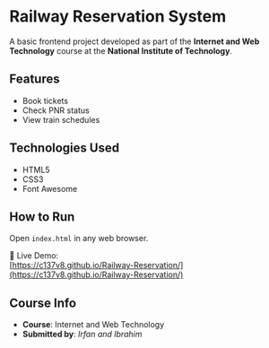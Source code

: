 # Railway Reservation System

A basic frontend project developed as part of the **Internet and Web Technology** course at the **National Institute of Technology**.

## Features

- Book tickets  
- Check PNR status  
- View train schedules  

## Technologies Used

- HTML5  
- CSS3  
- Font Awesome

## How to Run

Open `index.html` in any web browser.

🔗 Live Demo:  
[https://c137v8.github.io/Railway-Reservation/](https://c137v8.github.io/Railway-Reservation/)

## Course Info

- **Course**: Internet and Web Technology  
- **Submitted by**: *Irfan and Ibrahim*  
